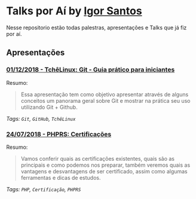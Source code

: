 # Talks por Aí by <a href="https://twitter.comIgor_Duarte" target="_blank">Igor Santos</a>


Nesse repositorio estão todas palestras, apresentações e Talks que já fiz por aí.


## Apresentações

### [01/12/2018 - TchêLinux: Git - Guia prático para iniciantes](01-12-18-TcheLinux_Git_Guia_prático_para_iniciantes.pdf)


Resumo:

> Essa apresentação tem como objetivo apresentar através de alguns conceitos um panorama geral sobre Git e mostrar na prática seu uso utilizando Git + Github.


_Tags: `Git`, `GitHub`, `TchêLinux`_

### [24/07/2018 - PHPRS: Certificações](24-07-18-PHPRS_Certificação_PHP.pdf)


Resumo:

> Vamos conferir quais as certificações existentes, quais são as principais e como podemos nos preparar, também veremos quais as vantagens e desvantagens de ser certificado, assim como algumas ferramentas e dicas de estudos.


_Tags: `PHP`, `Certificação`, `PHPRS`_

